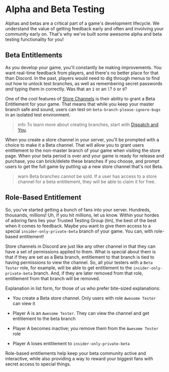 # Alpha and Beta Testing

Alphas and betas are a critical part of a game's development lifecycle. We understand the value of getting feedback early and often and involving your community early on. That's why we've built some awesome alpha and beta testing functionality for you!

## Beta Entitlements

As you develop your game, you'll constantly be making improvements. You want real-time feedback from players, and there's no better place for that than Discord. In the past, players would need to dig through menus to find out how to unlock test branches, as well as remembering secret passwords _and_ typing them in correctly. Was that an `I` or an `l`? `O` or `0`?

One of the cool features of [Store Channels](#DOCS_GAME_AND_SERVER_MANAGEMENT_SPECIAL_CHANNELS/store-channels) is their ability to grant a Beta Entitlement for your game. That means that while you keep your master branch safe and sound, users can test on `beta-branch-please-ignore-bugs` in an isolated test environment.

> info
> To learn more about creating branches, start with [Dispatch and You](#DOCS_DISPATCH_DISPATCH_AND_YOU/).

When you create a store channel in your server, you'll be prompted with a choice to make it a Beta channel. That will allow you to grant users entitlement to the non-master branch of your game when visiting the store page. When your beta period is over and your game is ready for release and purchase, you can brick/delete these branches if you choose, and prompt users to get the full game by putting up a new store channel that's not Beta.

> warn
> Beta branches cannot be sold. If a user has access to a store channel for a beta entitlement, they will be able to claim it for free.

## Role-Based Entitlement

So, you've started getting a bunch of fans into your server. Hundreds, thousands, millions! Uh, if you hit millions, let us know. Within your hordes of adoring fans lies your Trusted Testing Group (tm), the best of the best when it comes to feedback. Maybe you want to give them access to a special `insider-only-private-beta` branch of your game. You can, with role-based entitlement!

Store channels in Discord are just like any other channel in that they can have a set of permissions applied to them. What is special about them is that if they are set as a Beta branch, entitlement to that branch is tied to having permissions to view the channel. So, all your testers with a `Beta Tester` role, for example, will be able to get entitlement to the `insider-only-private-beta` branch. And, if they are later removed from that role, entitlement from that branch will be removed.

Explanation in list form, for those of us who prefer bite-sized explanations:

- You create a Beta store channel. Only users with role `Awesome Tester` can view it

- Player A is an `Awesome Tester`. They can view the channel and get entitlement to the beta branch

- Player A becomes inactive; you remove them from the `Awesome Tester` role

- Player A loses entitlement to `insider-only-private-beta`

Role-based entitlements help keep your beta community active and interactive, while also providing a way to reward your biggest fans with secret access to special things.
